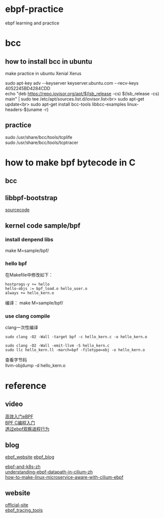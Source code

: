 # ebpf-practice
ebpf learning and practice

# bcc
## how to install bcc in ubuntu
make practice in ubuntu Xenial Xerus

sudo apt-key adv --keyserver keyserver.ubuntu.com --recv-keys 4052245BD4284CDD<br>
echo "deb https://repo.iovisor.org/apt/$(lsb_release -cs) $(lsb_release -cs) main" | sudo tee /etc/apt/sources.list.d/iovisor.list<br>
sudo apt-get update<br>
sudo apt-get install bcc-tools libbcc-examples linux-headers-$(uname -r)

## practice
sudo /usr/share/bcc/tools/tcplife<br>
sudo /usr/share/bcc/tools/tcptracer 

# how to make bpf bytecode in C

## bcc

## libbpf-bootstrap
[sourcecode](https://github.com/libbpf/libbpf-bootstrap)


## kernel code  sample/bpf
### install denpend libs

make M=sample/bpf/

### hello bpf
在Makefile中修改如下：
```
hostprogs-y += hello
hello-objs := bpf_load.o hello_user.o
always += hello_kern.o
```
编译：
make M=sample/bpf/

### use clang compile 
clang一次性编译
```
sudo clang -O2 -Wall -target bpf -c hello_kern.c -o hello_kern.o
```
```
sudo clang -O2 -Wall -emit-llvm -S hello_kern.c
sudo llc hello_kern.ll -march=bpf -filetype=obj -o hello_kern.o
```
查看字节码<br>
llvm-objdump -d hello_kern.o

# reference
## video
[高效入门eBPF](https://www.bilibili.com/video/BV1LX4y157Gp/)<br>
[BPF C编程入门](https://www.bilibili.com/video/BV1f54y1h74r/)<br>
[透过ebpf观察进程行为](https://www.bilibili.com/video/BV1Bt411S7tg?from=search&seid=13293646945432916857)
## blog
[ebpf_website](https://www.ebpf.top)
[ebpf_blog](https://davidlovezoe.club/wordpress/archives/tag/bpf)

[ebpf-and-k8s-zh](http://arthurchiao.art/blog/ebpf-and-k8s-zh/)<br>
[understanding-ebpf-datapath-in-cilium-zh](http://arthurchiao.art/blog/understanding-ebpf-datapath-in-cilium-zh/)<br>
[how-to-make-linux-microservice-aware-with-cilium-ebpf](https://github.com/DavadDi/bpf_study/blob/master/how-to-make-linux-microservice-aware-with-cilium-ebpf/index.md)

## website
[official-site](https://ebpf.io)<br>
[ebpf_tracing_tools](http://www.brendangregg.com/ebpf.html)

